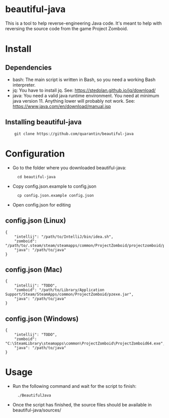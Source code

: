 # beautiful-java
This is a tool to help reverse-engineering Java code. It's meant to help with reversing the source code from the game Project Zomboid.

# Install
## Dependencies
- bash: The main script is written in Bash, so you need a working Bash interpreter.
- jq: You have to install jq.
See: https://stedolan.github.io/jq/download/
- java: You need a valid java runtime environment. You need at minimum java version 11. Anything lower will probably not work.
See: https://www.java.com/en/download/manual.jsp

## Installing beautiful-java
		git clone https://github.com/quarantin/beautiful-java

# Configuration
- Go to the folder where you downloaded beautiful-java:

		cd beautiful-java
- Copy config.json.example to config.json

		cp config.json.example config.json
- Open config.json for editing
## config.json (Linux)
	{
		"intellij": "/path/to/IntelliJ/bin/idea.sh",
		"zomboid": "/path/to/.steam/steam/steamapps/common/ProjectZomboid/projectzomboid/pzexe.jar",
		"java": "/path/to/java"
	}
## config.json (Mac)
	{
		"intellij": "TODO",
		"zomboid": "/path/to/Library/Application Support/Steam/SteamApps/common/ProjectZomboid/pzexe.jar",
		"java": "/path/to/java"
	}
## config.json (Windows)
	{
		"intellij": "TODO",
		"zomboid":  "C:\SteamLibrary\steamapps\common\ProjectZomboid\ProjectZomboid64.exe",
		"java": "/path/to/java"
	}

# Usage
- Run the following command and wait for the script to finish:

		./BeautifulJava
- Once the script has finished, the source files should be available in beautiful-java/sources/
